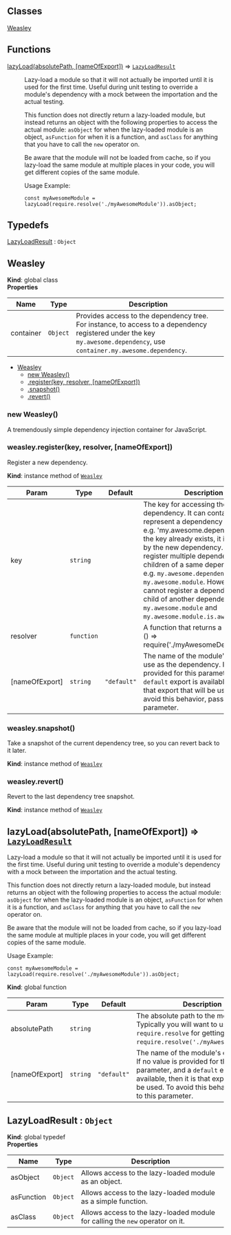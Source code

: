 ## Classes

<dl>
<dt><a href="#Weasley">Weasley</a></dt>
<dd></dd>
</dl>

## Functions

<dl>
<dt><a href="#lazyLoad">lazyLoad(absolutePath, [nameOfExport])</a> ⇒ <code><a href="#LazyLoadResult">LazyLoadResult</a></code></dt>
<dd><p>Lazy-load a module so that it will not actually be imported until it is used for the first time.
Useful during unit testing to override a module&#39;s dependency with a mock between the importation
and the actual testing.</p>
<p>This function does not directly return a lazy-loaded module, but instead returns an object with
the following properties to access the actual module: <code>asObject</code> for when the lazy-loaded module
is an object, <code>asFunction</code> for when it is a function, and <code>asClass</code> for anything that you have
to call the <code>new</code> operator on.</p>
<p>Be aware that the module will not be loaded from cache, so if you lazy-load the same module at
multiple places in your code, you will get different copies of the same module.</p>
<p>Usage Example:</p>
<pre><code>const myAwesomeModule = lazyLoad(require.resolve(&#39;./myAwesomeModule&#39;)).asObject;
</code></pre></dd>
</dl>

## Typedefs

<dl>
<dt><a href="#LazyLoadResult">LazyLoadResult</a> : <code>Object</code></dt>
<dd></dd>
</dl>

<a name="Weasley"></a>

## Weasley
**Kind**: global class  
**Properties**

| Name | Type | Description |
| --- | --- | --- |
| container | <code>Object</code> | Provides access to the dependency tree. For instance, to access                                to a dependency registered under the key `my.awesome.dependency`,                                use `container.my.awesome.dependency`. |


* [Weasley](#Weasley)
    * [new Weasley()](#new_Weasley_new)
    * [.register(key, resolver, [nameOfExport])](#Weasley+register)
    * [.snapshot()](#Weasley+snapshot)
    * [.revert()](#Weasley+revert)

<a name="new_Weasley_new"></a>

### new Weasley()
A tremendously simple dependency injection container for JavaScript.

<a name="Weasley+register"></a>

### weasley.register(key, resolver, [nameOfExport])
Register a new dependency.

**Kind**: instance method of <code>[Weasley](#Weasley)</code>  

| Param | Type | Default | Description |
| --- | --- | --- | --- |
| key | <code>string</code> |  | The key for accessing the dependency. It can contain dots to represent a                       dependency hierarchy, e.g. 'my.awesome.dependency'.                       If the key already exists, it is overriden by the new dependency.                       You may register multiple dependencies as children of a same dependency                       tree, e.g. `my.awesome.dependency` and `my.awesome.module`.                       However, you cannot register a dependency as a child of another                       dependency, e.g. `my.awesome.module` and `my.awesome.module.is.awesome`. |
| resolver | <code>function</code> |  | A function that returns a module,                              e.g. () => require('./myAwesomeDependency'). |
| [nameOfExport] | <code>string</code> | <code>&quot;default&quot;</code> | The name of the module's export to use as the                                          dependency.                                          If no value is provided for this parameter, and a                                          `default` export is available, then it is that                                          export that will be used. To avoid this behavior,                                          pass '*' to this parameter. |

<a name="Weasley+snapshot"></a>

### weasley.snapshot()
Take a snapshot of the current dependency tree, so you can revert back to it later.

**Kind**: instance method of <code>[Weasley](#Weasley)</code>  
<a name="Weasley+revert"></a>

### weasley.revert()
Revert to the last dependency tree snapshot.

**Kind**: instance method of <code>[Weasley](#Weasley)</code>  
<a name="lazyLoad"></a>

## lazyLoad(absolutePath, [nameOfExport]) ⇒ <code>[LazyLoadResult](#LazyLoadResult)</code>
Lazy-load a module so that it will not actually be imported until it is used for the first time.
Useful during unit testing to override a module's dependency with a mock between the importation
and the actual testing.

This function does not directly return a lazy-loaded module, but instead returns an object with
the following properties to access the actual module: `asObject` for when the lazy-loaded module
is an object, `asFunction` for when it is a function, and `asClass` for anything that you have
to call the `new` operator on.

Be aware that the module will not be loaded from cache, so if you lazy-load the same module at
multiple places in your code, you will get different copies of the same module.

Usage Example:
```
const myAwesomeModule = lazyLoad(require.resolve('./myAwesomeModule')).asObject;
```

**Kind**: global function  

| Param | Type | Default | Description |
| --- | --- | --- | --- |
| absolutePath | <code>string</code> |  | The absolute path to the module. Typically you will want to use                                `require.resolve` for getting this,                                e.g. `require.resolve('./myAwesomeModule');`. |
| [nameOfExport] | <code>string</code> | <code>&quot;default&quot;</code> | The name of the module's export to use.                                          If no value is provided for this parameter, and a                                          `default` export is available, then it is that                                          export that will be used. To avoid this behavior,                                          pass '*' to this parameter. |

<a name="LazyLoadResult"></a>

## LazyLoadResult : <code>Object</code>
**Kind**: global typedef  
**Properties**

| Name | Type | Description |
| --- | --- | --- |
| asObject | <code>Object</code> | Allows access to the lazy-loaded module as an object. |
| asFunction | <code>Object</code> | Allows access to the lazy-loaded module as a simple function. |
| asClass | <code>Object</code> | Allows access to the lazy-loaded module for calling the `new`                              operator on it. |

